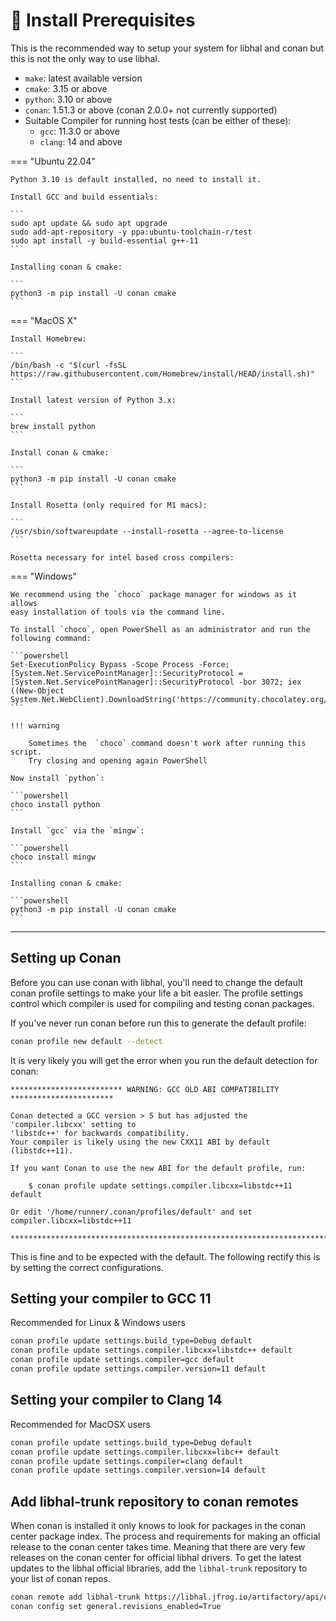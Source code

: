 # 🧰 Install Prerequisites

This is the recommended way to setup your system for libhal and conan but this
is not the only way to use libhal.

- `make`: latest available version
- `cmake`: 3.15 or above
- `python`: 3.10 or above
- `conan`: 1.51.3 or above (conan 2.0.0+ not currently supported)
- Suitable Compiler for running host tests (can be either of these):
    - `gcc`: 11.3.0 or above
    - `clang`: 14 and above

=== "Ubuntu 22.04"

    Python 3.10 is default installed, no need to install it.

    Install GCC and build essentials:

    ```
    sudo apt update && sudo apt upgrade
    sudo add-apt-repository -y ppa:ubuntu-toolchain-r/test
    sudo apt install -y build-essential g++-11
    ```

    Installing conan & cmake:

    ```
    python3 -m pip install -U conan cmake
    ```

=== "MacOS X"

    Install Homebrew:

    ```
    /bin/bash -c "$(curl -fsSL https://raw.githubusercontent.com/Homebrew/install/HEAD/install.sh)"
    ```

    Install latest version of Python 3.x:

    ```
    brew install python
    ```

    Install conan & cmake:

    ```
    python3 -m pip install -U conan cmake
    ```

    Install Rosetta (only required for M1 macs):

    ```
    /usr/sbin/softwareupdate --install-rosetta --agree-to-license
    ```

    Rosetta necessary for intel based cross compilers:

=== "Windows"

    We recommend using the `choco` package manager for windows as it allows
    easy installation of tools via the command line.

    To install `choco`, open PowerShell as an administrator and run the
    following command:

    ```powershell
    Set-ExecutionPolicy Bypass -Scope Process -Force; [System.Net.ServicePointManager]::SecurityProtocol = [System.Net.ServicePointManager]::SecurityProtocol -bor 3072; iex ((New-Object System.Net.WebClient).DownloadString('https://community.chocolatey.org/install.ps1'))
    ```

    !!! warning

        Sometimes the  `choco` command doesn't work after running this script.
        Try closing and opening again PowerShell

    Now install `python`:

    ```powershell
    choco install python
    ```

    Install `gcc` via the `mingw`:

    ```powershell
    choco install mingw
    ```

    Installing conan & cmake:

    ```powershell
    python3 -m pip install -U conan cmake
    ```

---

## Setting up Conan

Before you can use conan with libhal, you'll need to change the default conan
profile settings to make your life a bit easier. The profile settings control
which compiler is used for compiling and testing conan packages.

If you've never run conan before run this to generate the default profile:

```bash
conan profile new default --detect
```

It is very likely you will get the error when you run the default detection for
conan:

```
************************* WARNING: GCC OLD ABI COMPATIBILITY ***********************

Conan detected a GCC version > 5 but has adjusted the 'compiler.libcxx' setting to
'libstdc++' for backwards compatibility.
Your compiler is likely using the new CXX11 ABI by default (libstdc++11).

If you want Conan to use the new ABI for the default profile, run:

    $ conan profile update settings.compiler.libcxx=libstdc++11 default

Or edit '/home/runner/.conan/profiles/default' and set compiler.libcxx=libstdc++11

************************************************************************************
```

This is fine and to be expected with the default. The following rectify this is
by setting the correct configurations.

## Setting your compiler to GCC 11

Recommended for Linux & Windows users

```bash
conan profile update settings.build_type=Debug default
conan profile update settings.compiler.libcxx=libstdc++ default
conan profile update settings.compiler=gcc default
conan profile update settings.compiler.version=11 default
```

## Setting your compiler to Clang 14

Recommended for MacOSX users

```bash
conan profile update settings.build_type=Debug default
conan profile update settings.compiler.libcxx=libc++ default
conan profile update settings.compiler=clang default
conan profile update settings.compiler.version=14 default
```

## Add libhal-trunk repository to conan remotes

When conan is installed it only knows to look for packages in the conan center
package index. The process and requirements for making an official release to
the conan center takes time. Meaning that there are very few releases on the
conan center for official libhal drivers. To get the latest updates to the
libhal official libraries, add the `libhal-trunk` repository to your list of
conan repos.

```bash
conan remote add libhal-trunk https://libhal.jfrog.io/artifactory/api/conan/trunk-conan --insert
conan config set general.revisions_enabled=True
```
